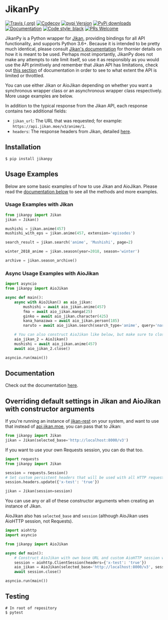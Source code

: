 # JikanPy

[![Travis (.org)](https://img.shields.io/travis/abhinavk99/jikanpy.svg?style=flat-square)](https://travis-ci.org/abhinavk99/jikanpy)
[![Codecov](https://img.shields.io/codecov/c/github/abhinavk99/jikanpy.svg?style=flat-square)](https://codecov.io/gh/abhinavk99/jikanpy/)
[![pypi Version](https://img.shields.io/pypi/v/jikanpy.svg?style=flat-square)](https://pypi.org/project/jikanpy/)
[![PyPi downloads](https://img.shields.io/pypi/dm/jikanpy?style=flat-square)](https://pypi.org/project/jikanpy/)
[![Documentation](https://readthedocs.org/projects/jikanpy/badge/?version=latest&style=flat-square)](https://jikanpy.readthedocs.io/en/latest/)
[![Code style: black](https://img.shields.io/badge/code%20style-black-000000.svg?style=flat-square)](https://github.com/ambv/black)
[![PRs Welcome](https://img.shields.io/badge/PRs-welcome-brightgreen.svg?style=flat-square)](http://makeapullrequest.com)

JikanPy is a Python wrapper for [Jikan](https://github.com/jikan-me/jikan),
providing bindings for all API functionality, and supports Python 3.6+. Because
it is intended to be pretty much identical, please consult [Jikan's
documentation](https://jikan.docs.apiary.io/#) for thornier details on how it is
meant to be used. Perhaps most importantly, JikanPy does not make any attempts
to rate limit itself, so use it as responsibly as you would use the API
primitively and remember that Jikan API has limitations, check out
[this section](https://jikan.docs.apiary.io/#introduction/information/rate-limiting)
of documentation in order to see to what extent the API is limited or throttled.

You can use either Jikan or AioJikan depending on whether you want a synchronous
wrapper class or an asynchronous wrapper class respectively. More usage examples
are below.

In addition to the typical response from the Jikan API, each response contains
two additional fields:

- `jikan_url`: The URL that was requested; for example: `https://api.jikan.moe/v3/anime/1`.
- `headers`: The response headers from Jikan, detailed [here](https://jikan.docs.apiary.io/#introduction/information/caching).

## Installation

```shell
$ pip install jikanpy
```

## Usage Examples

Below are some basic examples of how to use Jikan and AioJikan. Please read the
[documentation below](https://github.com/abhinavk99/jikanpy#documentation) to see all the methods and more examples.

### Usage Examples with Jikan

```python
from jikanpy import Jikan
jikan = Jikan()

mushishi = jikan.anime(457)
mushishi_with_eps = jikan.anime(457, extension='episodes')

search_result = jikan.search('anime', 'Mushishi', page=2)

winter_2018_anime = jikan.season(year=2018, season='winter')

archive = jikan.season_archive()
```

### Async Usage Examples with AioJikan

```python
import asyncio
from jikanpy import AioJikan

async def main():
    async with AioJikan() as aio_jikan:
        mushishi = await aio_jikan.anime(457)
        fma = await aio_jikan.manga(25)
        ginko = await aio_jikan.character(425)
        kana_hanazawa = await aio_jikan.person(185)
        naruto = await aio_jikan.search(search_type='anime', query='naruto')

    # You can also construct AioJikan like below, but make sure to close the object
    aio_jikan_2 = AioJikan()
    mushishi = await aio_jikan.anime(457)
    await aio_jikan_2.close()

asyncio.run(main())
```

## Documentation

Check out the documentation [here](https://jikanpy.readthedocs.io).

## Overriding default settings in Jikan and AioJikan with constructor arguments

If you're running an instance of [jikan-rest](https://github.com/jikan-me/jikan-rest)
on your system, and want to use that instead of [api.jikan.moe](https://jikan.moe/),
you can pass that to Jikan:

```python
from jikanpy import Jikan
jikan = Jikan(selected_base='http://localhost:8000/v3')
```

If you want to use your own Requests session, you can do that too.

```python
import requests
from jikanpy import Jikan

session = requests.Session()
# Set custom persistent headers that will be used with all HTTP requests with your session
session.headers.update({'x-test': 'true'})

jikan = Jikan(session=session)
```

You can use any or all of these constructor arguments when creating an instance
of Jikan.

AioJikan also has `selected_base` and `session` (although AioJikan uses AioHTTP
session, not Requests).

```python
import aiohttp
import asyncio

from jikanpy import AioJikan

async def main():
    # Construct AioJikan with own base URL and custom AioHTTP session with custom persistent headers
    session = aiohttp.ClientSession(headers={'x-test': 'true'})
    aio_jikan = AioJikan(selected_base='http://localhost:8000/v3', session=session)
    await session.close()

asyncio.run(main())
```

## Testing

```shell
# In root of repository
$ pytest
```
